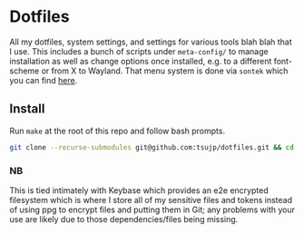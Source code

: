 # Dotfiles

All my dotfiles, system settings, and settings for various tools blah blah that
I use. This includes a bunch of scripts under `meta-config/` to manage
installation as well as change options once installed, e.g. to a different
font-scheme or from X to Wayland. That menu system is done via `sontek` which
you can find [here](https://github.com/tsujp/sontek).

## Install

Run `make` at the root of this repo and follow bash prompts.

```bash
git clone --recurse-submodules git@github.com:tsujp/dotfiles.git && cd $_ && make
```

### NB

This is tied intimately with Keybase which provides an e2e encrypted filesystem
which is where I store all of my sensitive files and tokens instead of using ppg
to encrypt files and putting them in Git; any problems with your use are likely 
due to those dependencies/files being missing.

